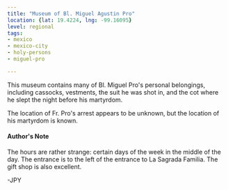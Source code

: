 ```yaml
---
title: "Museum of Bl. Miguel Agustin Pro"
location: {lat: 19.4224, lng: -99.16095}
level: regional
tags:
- mexico
- mexico-city
- holy-persons
- miguel-pro

---
```



This museum contains many of Bl. Miguel Pro's personal belongings, including cassocks, vestments, the suit he was shot in, and the cot where he slept the night before his martyrdom.

The location of Fr. Pro's arrest appears to be unknown, but the location of his martyrdom is known.

#### Author's Note

The hours are rather strange: certain days of the week in the middle of the day.  The entrance is to the left of the entrance to La Sagrada Familia.  The gift shop is also excellent.

-JPY





